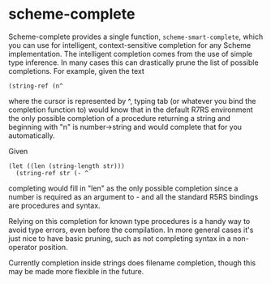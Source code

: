# scheme-complete

Scheme-complete provides a single function, `scheme-smart-complete`,
which you can use for intelligent, context-sensitive completion for
any Scheme implementation.  The intelligent completion comes from the
use of simple type inference. In many cases this can drastically prune
the list of possible completions. For example, given the text

    (string-ref (n^

where the cursor is represented by ^, typing tab (or whatever you bind
the completion function to) would know that in the default R7RS
environment the only possible completion of a procedure returning a
string and beginning with "n" is number->string and would complete
that for you automatically.

Given

    (let ((len (string-length str)))
      (string-ref str (- ^

completing would fill in "len" as the only possible completion since a
number is required as an argument to - and all the standard R5RS
bindings are procedures and syntax.

Relying on this completion for known type procedures is a handy way to
avoid type errors, even before the compilation. In more general cases
it's just nice to have basic pruning, such as not completing syntax in
a non-operator position.

Currently completion inside strings does filename completion, though
this may be made more flexible in the future.
